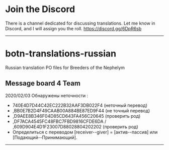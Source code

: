 # Join the Discord
There is a channel dedicated for discussing translations. Let me know in Discord, and I will assign you the roll.
https://discord.gg/6DpR6sb

--------------------------------
# botn-translations-russian
Russian translation PO files for Breeders of the Nephelym

Message board 4 Team
---
2020/02/03
Обнаружены неточности :
- 740E4D7D44C42EC222B32AAF3DB022F4 (неточный перевод)
- ,BB0E7B2D4F49CAAB00A884BE87ED9F44 (не точный перевод)
- ,D9AEE8B346F04D85CD643FA456C20645 (проверить род)
- ,DF7ACA4545FC48FBC7FBD9816CFDE6DA / ,609D904E4D1F23007D88028804202202 (проверить род)
- Определиться с переводом [receiver--giver] = [актив--пассив] или [Подающий--Принимающий].

---
